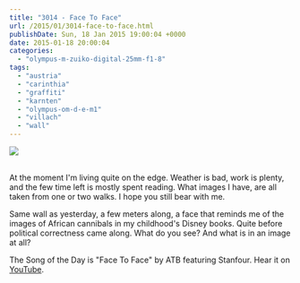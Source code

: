 ```yaml
---
title: "3014 - Face To Face"
url: /2015/01/3014-face-to-face.html
publishDate: Sun, 18 Jan 2015 19:00:04 +0000
date: 2015-01-18 20:00:04
categories: 
  - "olympus-m-zuiko-digital-25mm-f1-8"
tags: 
  - "austria"
  - "carinthia"
  - "graffiti"
  - "karnten"
  - "olympus-om-d-e-m1"
  - "villach"
  - "wall"
---
```

<div class="container">
<div class="center"><a target="_blank" href="https://d25zfm9zpd7gm5.cloudfront.net/1200x1200/2015/20150110_155633_lr.jpg"><img src="https://d25zfm9zpd7gm5.cloudfront.net/0600x0600/2015/20150110_155633_lr.jpg" /></a></div>
</div>
<br />

At the moment I'm living quite on the edge. Weather is bad, work is plenty, and the few time left is mostly spent reading. What images I have, are all taken from one or two walks. I hope you still bear with me.

Same wall as yesterday, a few meters along, a face that reminds me of the images of African cannibals in my childhood's Disney books. Quite before political correctness came along. What do you see? And what is in an image at all?

The Song of the Day is "Face To Face" by ATB featuring Stanfour. Hear it on <a href="https://www.youtube.com/watch?v=GoYrjCkN3Q4" target="_blank">YouTube</a>.
